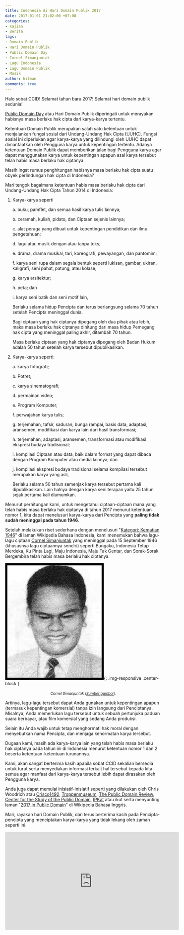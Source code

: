 ```yaml
---
title: Indonesia di Hari Domain Publik 2017
date: 2017-01-01 21:02:00 +07:00
categories:
- Kajian
- Berita
tags:
- Domain Publik
- Hari Domain Publik
- Public Domain Day
- Cornel Simanjuntak
- Lagu Indonesia
- Lagu Domain Publik
- Musik
author: hilman
comments: true
---
```


Halo sobat CCID!
Selamat tahun baru 2017!
Selamat hari domain publik sedunia!

[Public Domain Day](https://www.google.com/url?sa=t&rct=j&q=&esrc=s&source=web&cd=2&cad=rja&uact=8&ved=0ahUKEwivxN-H7J7SAhXCs48KHZ8bBLMQFggjMAE&url=https%3A%2F%2Fen.wikipedia.org%2Fwiki%2FPublic_Domain_Day&usg=AFQjCNHENNu33yHbdXux0x5T3GWldgPesg&sig2=4Xo1BJ7OvYD5VauIVeRBuQ) atau Hari Domain Publik diperingati untuk merayakan habisnya masa berlaku hak cipta dari karya-karya tertentu.

Ketentuan Domain Publik merupakan salah satu ketentuan untuk menjalankan fungsi sosial dari Undang-Undang Hak Cipta (UUHC). Fungsi sosial ini diperlukan agar karya-karya yang dilindungi oleh UUHC dapat dimanfaatkan oleh Pengguna karya untuk kepentingan tertentu. Adanya ketentuan Domain Publik dapat memberikan jalan bagi Pengguna karya agar dapat menggunakan karya untuk kepentingan apapun asal karya tersebut telah habis masa berlaku hak ciptanya.

Masih ingat rumus penghitungan habisnya masa berlaku hak cipta suatu obyek perlindungan hak cipta di Indonesia?

Mari tengok bagaimana ketentuan habis masa berlaku hak cipta dari Undang-Undang Hak Cipta Tahun 2014 di Indonesia:

1. Karya-karya seperti

    a. buku, pamflet, dan semua hasil karya tulis lainnya;

    b. ceramah, kuliah, pidato, dan Ciptaan sejenis lainnya;

    c. alat peraga yang dibuat untuk kepentingan pendidikan dan ilmu pengetahuan;

    d. lagu atau musik dengan atau tanpa teks;

    e. drama, drama musikal, tari, koreografi, pewayangan, dan pantomim;

    f. karya seni rupa dalam segala bentuk seperti lukisan, gambar, ukiran, kaligrafi, seni pahat, patung,
atau kolase;

    g. karya arsitektur;

    h. peta; dan

    i. karya seni batik dan seni motif lain,

    Berlaku selama hidup Pencipta dan terus berlangsung selama 70 tahun setelah Pencipta meninggal dunia.

    Bagi ciptaan yang hak ciptanya dipegang oleh dua pihak atau lebih, maka masa berlaku hak ciptanya dihitung dari masa hidup Pemegang hak cipta yang meninggal paling akhir, ditambah 70 tahun.

    Masa berlaku ciptaan yang hak ciptanya dipegang oleh Badan Hukum adalah 50 tahun setelah karya tersebut dipublikasikan.

2. Karya-karya seperti:

    a. karya fotografi;

    b. Potret;

    c. karya sinematografi;

    d. permainan video;

    e. Program Komputer;

    f. perwajahan karya tulis;

    g. terjemahan, tafsir, saduran, bunga rampai, basis data, adaptasi, aransemen, modifikasi dan karya
lain dari hasil transformasi;

    h. terjemahan, adaptasi, aransemen, transformasi atau modifikasi ekspresi budaya tradisional;

    i. kompilasi Ciptaan atau data, baik dalam format yang dapat dibaca dengan Program Komputer atau
media lainnya; dan

    j. kompilasi ekspresi budaya tradisional selama kompilasi tersebut merupakan karya yang asli,

    Berlaku selama 50 tahun semenjak karya tersebut pertama kali dipublikasikan. Lain halnya dengan karya seni terapan yaitu 25 tahun sejak pertama kali diumumkan.

Menurut perhitungan kami, untuk mengetahui ciptaan-ciptaan mana yang telah habis masa berlaku hak ciptanya di tahun 2017 menurut ketentuan nomor 1, kita dapat menelusuri karya-karya dari Pencipta yang **paling tidak sudah meninggal pada tahun 1946**.

Setelah melakukan riset sederhana dengan menelusuri "[Kategori: Kematian 1946](https://id.wikipedia.org/wiki/Kategori:Kematian_1946)" di laman Wikipedia Bahasa Indonesia, kami menemukan bahwa lagu-lagu ciptaan [Cornel Simanjuntak](https://id.wikipedia.org/wiki/Cornel_Simanjuntak) yang meninggal pada 15 September 1946 (khususnya lagu ciptaannya sendiri) seperti Bungaku, Indonesia Tetap Merdeka, Ku Pinta Lagi, Maju Indonesia, Maju Tak Gentar, dan Sorak-Sorak Bergembira telah habis masa berlaku hak ciptanya.

![Cornel_simanjuntak.jpg](/uploads/Cornel_simanjuntak.jpg){: .img-responsive .center-block }<center><small><i>Cornel Simanjuntak (<a href="https://id.wikipedia.org/w/index.php?title=Berkas:Cornel_simanjuntak.jpg&filetimestamp=20121219093539&">Sumber gambar</a>).</i></small></center>

Artinya, lagu-lagu tersebut dapat Anda gunakan untuk kepentingan apapun (termasuk kepentingan komersial) tanpa izin langsung dari Penciptanya. Misalnya, Anda memerlukan lagu tersebut untuk sebuah pertunjuka paduan suara berbayar, atau film komersial yang sedang Anda produksi.

Selain itu Anda wajib untuk tetap menghormati hak moral dengan menyebutkan nama Pencipta, dan menjaga kehormatan karya tersebut.

Dugaan kami, masih ada karya-karya lain yang telah habis masa berlaku hak ciptanya pada tahun ini di Indonesia menurut ketentuan nomor 1 dan 2 beserta ketentuan-ketentuan turunannya.

Kami, akan sangat berterima kasih apabila sobat CCID sekalian bersedia untuk turut serta menyediakan informasi terkait hal tersebut kepada kita semua agar manfaat dari karya-karya tersebut lebih dapat dirasakan oleh Pengguna karya.

Anda juga dapat memulai inisiatif-inisiatif seperti yang dilakukan oleh Chris Woodrich atau [Crisco1492](https://commons.wikimedia.org/wiki/User:Crisco_1492), [Troppenmuseum](https://commons.wikimedia.org/wiki/Commons:Tropenmuseum), [The Public Domain Review](http://publicdomainreview.org/collections/class-of-2017/?utm_content=buffera8a6e&utm_medium=social&utm_source=facebook.com&utm_campaign=buffer), [Center for the Study of the Public Domain](http://web.law.duke.edu/cspd/publicdomainday/2017/), [IPKat](http://ipkitten.blogspot.co.id/2017/01/happy-public-domain-day.html) atau ikut serta menyunting laman "[2017 in Public Domain](https://en.wikipedia.org/wiki/2017_in_public_domain#Entering_the_public_domain_in_countries_with_life_.2B_70_years)" di Wikipedia Bahasa Inggris.

Mari, rayakan hari Domain Publik, dan terus berterima kasih pada Pencipta-pencipta yang menciptakan karya-karya yang tidak lekang oleh zaman seperti ini.

<div class="embed-responsive embed-responsive-16by9"><iframe width="560" height="315" src="https://www.youtube.com/embed/QtNl-Hz0G-I" frameborder="0" allowfullscreen></iframe></div>

